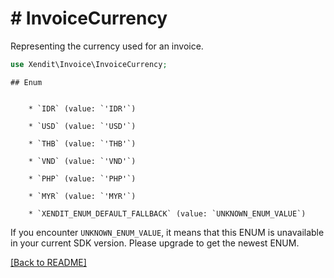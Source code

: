 # # InvoiceCurrency
Representing the currency used for an invoice.

```php
use Xendit\Invoice\InvoiceCurrency;
```


    ## Enum

    
        * `IDR` (value: `'IDR'`)
    
        * `USD` (value: `'USD'`)
    
        * `THB` (value: `'THB'`)
    
        * `VND` (value: `'VND'`)
    
        * `PHP` (value: `'PHP'`)
    
        * `MYR` (value: `'MYR'`)
    
        * `XENDIT_ENUM_DEFAULT_FALLBACK` (value: `UNKNOWN_ENUM_VALUE`)

If you encounter `UNKNOWN_ENUM_VALUE`, it means that this ENUM is unavailable in your current SDK version. Please upgrade to get the newest ENUM.

[[Back to README]](../../README.md)
